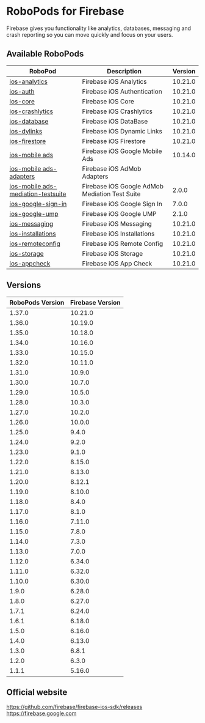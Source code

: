 # RoboPods for Firebase

Firebase gives you functionality like analytics, databases, messaging and crash reporting so you can move quickly and focus on your users.

## Available RoboPods

| RoboPod                                                                          | Description                                    | Version |
|----------------------------------------------------------------------------------|------------------------------------------------|---------|
| [ios-analytics](ios-analytics/)                                                  | Firebase iOS Analytics                         | 10.21.0 |
| [ios-auth](ios-auth/)                                                            | Firebase iOS Authentication                    | 10.21.0 |
| [ios-core](ios-core/)                                                            | Firebase iOS Core                              | 10.21.0 |
| [ios-crashlytics](ios-crashlytics/)                                              | Firebase iOS Crashlytics                       | 10.21.0 |
| [ios-database](ios-database/)                                                    | Firebase iOS DataBase                          | 10.21.0 |
| [ios-dylinks](ios-dylinks/)                                                      | Firebase iOS Dynamic Links                     | 10.21.0 |
| [ios-firestore](ios-firestore/)                                                  | Firebase iOS Firestore                         | 10.21.0 |
| [ios-mobile ads](ios-google-mobile-ads/)                                         | Firebase iOS Google Mobile Ads                 | 10.14.0 |
| [ios-mobile ads-adapters](ios-google-mobile-ads-adapters/)                       | Firebase iOS AdMob Adapters                    |         |
| [ios-mobile ads-mediation-testsuite](ios-google-mobile-ads-mediation-testsuite/) | Firebase iOS Google AdMob Mediation Test Suite | 2.0.0   |
| [ios-google-sign-in](ios-google-sign-in/)                                        | Firebase iOS Google Sign In                    | 7.0.0   |
| [ios-google-ump](ios-google-ump/)                                                | Firebase iOS Google UMP                        | 2.1.0   |
| [ios-messaging](ios-messaging/)                                                  | Firebase iOS Messaging                         | 10.21.0 |
| [ios-installations](ios-installations/)                                          | Firebase iOS Installations                     | 10.21.0 |
| [ios-remoteconfig](ios-remoteconfig/)                                            | Firebase iOS Remote Config                     | 10.21.0 |
| [ios-storage](ios-storage/)                                                      | Firebase iOS Storage                           | 10.21.0 |
| [ios-appcheck](ios-appcheck/)                                                    | Firebase iOS App Check                         | 10.21.0 |

## Versions

| RoboPods Version | Firebase Version |
|------------------|------------------|
| 1.37.0           | 10.21.0          |
| 1.36.0           | 10.19.0          |
| 1.35.0           | 10.18.0          |
| 1.34.0           | 10.16.0          |
| 1.33.0           | 10.15.0          |
| 1.32.0           | 10.11.0          |
| 1.31.0           | 10.9.0           |
| 1.30.0           | 10.7.0           |
| 1.29.0           | 10.5.0           |
| 1.28.0           | 10.3.0           |
| 1.27.0           | 10.2.0           |
| 1.26.0           | 10.0.0           |
| 1.25.0           | 9.4.0            |
| 1.24.0           | 9.2.0            |
| 1.23.0           | 9.1.0            |
| 1.22.0           | 8.15.0           |
| 1.21.0           | 8.13.0           |
| 1.20.0           | 8.12.1           |
| 1.19.0           | 8.10.0           |
| 1.18.0           | 8.4.0            |
| 1.17.0           | 8.1.0            |
| 1.16.0           | 7.11.0           |
| 1.15.0           | 7.8.0            |
| 1.14.0           | 7.3.0            |
| 1.13.0           | 7.0.0            |
| 1.12.0           | 6.34.0           |
| 1.11.0           | 6.32.0           |
| 1.10.0           | 6.30.0           |
| 1.9.0            | 6.28.0           |
| 1.8.0            | 6.27.0           |
| 1.7.1            | 6.24.0           |
| 1.6.1            | 6.18.0           |
| 1.5.0            | 6.16.0           |
| 1.4.0            | 6.13.0           |
| 1.3.0            | 6.8.1            |
| 1.2.0            | 6.3.0            |
| 1.1.1            | 5.16.0           |

## Official website

https://github.com/firebase/firebase-ios-sdk/releases
https://firebase.google.com